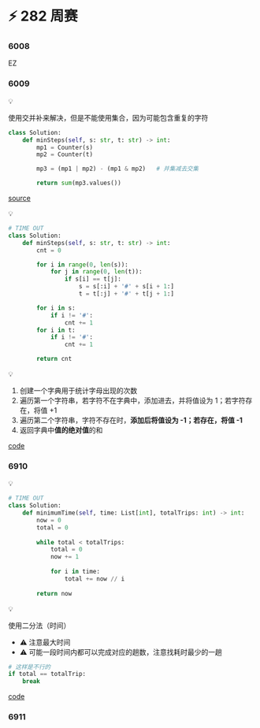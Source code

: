 # :zap: 282 周赛

### 6008

EZ

### 6009

:bulb:

使用交并补来解决，但是不能使用集合，因为可能包含重复的字符

```py
class Solution:
    def minSteps(self, s: str, t: str) -> int:
        mp1 = Counter(s)
        mp2 = Counter(t)

        mp3 = (mp1 | mp2) - (mp1 & mp2)   # 并集减去交集

        return sum(mp3.values())
```

[source](https://leetcode-cn.com/problems/minimum-number-of-steps-to-make-two-strings-anagram-ii/solution/python-countertong-ji-4-xing-by-juicie-acp7/)

:bulb:
```py
# TIME OUT
class Solution:
    def minSteps(self, s: str, t: str) -> int:
        cnt = 0

        for i in range(0, len(s)):
            for j in range(0, len(t)):
                if s[i] == t[j]:
                    s = s[:i] + '#' + s[i + 1:]
                    t = t[:j] + '#' + t[j + 1:]

        for i in s:
            if i != '#':
                cnt += 1
        for i in t:
            if i != '#':
                cnt += 1

        return cnt
```

:bulb:

1. 创建一个字典用于统计字母出现的次数
2. 遍历第一个字符串，若字符不在字典中，添加进去，并将值设为 1；若字符存在，将值 +1
3. 遍历第二个字符串，字符不存在时，**添加后将值设为 -1；若存在，将值 -1**
4. 返回字典中**值的绝对值**的和

[code](../week282/6009.py)

### 6910

:bulb:

```py
# TIME OUT
class Solution:
    def minimumTime(self, time: List[int], totalTrips: int) -> int:
        now = 0
        total = 0
        
        while total < totalTrips:
            total = 0
            now += 1
            
            for i in time:
                total += now // i
                
        return now
```

:bulb:

使用二分法（时间）

- :warning: 注意最大时间
- :warning: 可能一段时间内都可以完成对应的趟数，注意找耗时最少的一趟

```py
# 这样是不行的
if total == totalTrip:
    break
```

[code](../week282/6010.py)

### 6911


